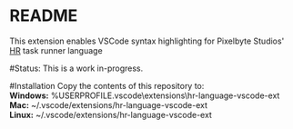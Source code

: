 # README
This extension enables VSCode syntax highlighting for Pixelbyte Studios' [HR](https://github.com/bncastle/HR) task runner language

#Status: 
This is a work in-progress.

#Installation
Copy the contents of this repository to:  
**Windows:** %USERPROFILE\.vscode\extensions\hr-language-vscode-ext  
**Mac:** ~/.vscode/extensions/hr-language-vscode-ext  
**Linux:** ~/.vscode/extensions/hr-language-vscode-ext  


